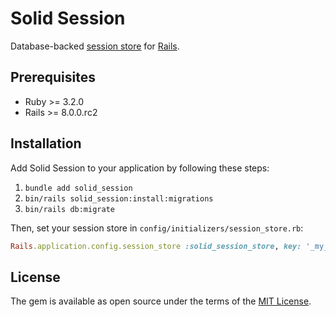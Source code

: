 # Solid Session

Database-backed [session store](https://guides.rubyonrails.org/security.html#session-storage) for [Rails](https://rubyonrails.org).

## Prerequisites

- Ruby >= 3.2.0
- Rails >= 8.0.0.rc2

## Installation

Add Solid Session to your application by following these steps:

1. `bundle add solid_session`
2. `bin/rails solid_session:install:migrations`
3. `bin/rails db:migrate`

Then, set your session store in `config/initializers/session_store.rb`:

```ruby
Rails.application.config.session_store :solid_session_store, key: '_my_app_session`
```

## License

The gem is available as open source under the terms of the [MIT License](https://opensource.org/licenses/MIT).
